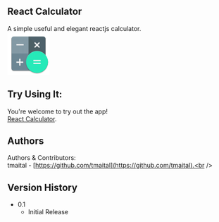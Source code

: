 ## React Calculator

A simple useful and elegant reactjs calculator.<br />
<img src="Calculator-icon.png" />


## Try Using It:

You're welcome to try out the app!<br />
[React Calculator](https://ufdng.csb.app/).


## Authors

Authors & Contributors:<br />
tmaital - [https://github.com/tmaital](https://github.com/tmaital).<br />


## Version History

* 0.1
    * Initial Release
